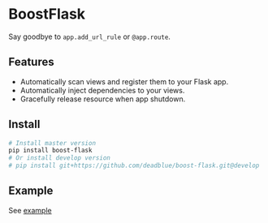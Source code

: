 # BoostFlask

Say goodbye to `app.add_url_rule` or `@app.route`.

## Features

- Automatically scan views and register them to your Flask app.
- Automatically inject dependencies to your views.
- Gracefully release resource when app shutdown.

## Install

```bash
# Install master version
pip install boost-flask
# Or install develop version
# pip install git+https://github.com/deadblue/boost-flask.git@develop
```

## Example

See [example](example)